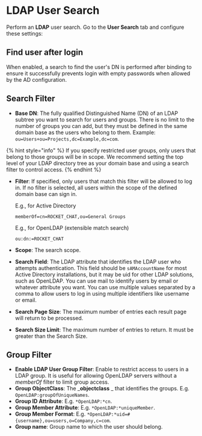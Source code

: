 # LDAP User Search

Perform an **LDAP** user search. Go to the **User Search** tab and configure these settings:

## **Find user after login**&#x20;

When enabled, a search to find the user's DN is performed after binding to ensure it successfully prevents login with empty passwords when allowed by the AD configuration.

## Search Filter

* **Base DN**: The fully qualified Distinguished Name (DN) of an LDAP subtree you want to search for users and groups. There is no limit to the number of groups you can add, but they must be defined in the same domain base as the users who belong to them. Example: `ou=Users+ou=Projects,dc=Example,dc=com`.

{% hint style="info" %}
If you specify restricted user groups, only users that belong to those groups will be in scope. We recommend setting the top level of your LDAP directory tree as your domain base and using a search filter to control access.
{% endhint %}

*   **Filter**: If specified, only users that match this filter will be allowed to log in. If no filter is selected, all users within the scope of the defined domain base can sign in.&#x20;

    E.g., for Active Directory

    ```
    memberOf=cn=ROCKET_CHAT,ou=General Groups
    ```

    E.g., for OpenLDAP (extensible match search)

    ```
    ou:dn:=ROCKET_CHAT
    ```
* **Scope**: The search scope.
* **Search Field**: The LDAP attribute that identifies the LDAP user who attempts authentication. This field should be `sAMAccountName` for most Active Directory installations, but it may be uid for other LDAP solutions, such as OpenLDAP. You can use mail to identify users by email or whatever attribute you want. You can use multiple values separated by a comma to allow users to log in using multiple identifiers like username or email.
* **Search Page Size**: The maximum number of entries each result page will return to be processed.
* **Search Size Limit**: The maximum number of entries to return. It must be greater than the Search Size.

## Group Filter

* **Enable LDAP User Group Filter**: Enable to restrict access to users in a LDAP group. It is useful for allowing OpenLDAP servers without a _memberOf_ filter to limit group access.
* **Group ObjectClass**: The _**objectclass** _ that identifies the groups. E.g. `OpenLDAP:groupOfUniqueNames`.
* **Group ID Attribute**: E.g. `*OpenLDAP:*cn`.
* **Group Member Attribute**: E.g. `*OpenLDAP:*uniqueMember`.
* **Group Member Format**: E.g. `*OpenLDAP:*uid=#{username},ou=users,o=Company,c=com`.
* **Group name**: Group name to which the user should belong.
